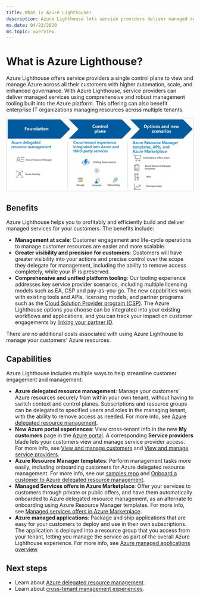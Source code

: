 ```yaml
---
title: What is Azure Lighthouse?
description: Azure Lighthouse lets service providers deliver managed services for their customers with higher automation and efficiency at scale.
ms.date: 04/23/2020
ms.topic: overview
---
```

# What is Azure Lighthouse?

Azure Lighthouse offers service providers a single control plane to view and manage Azure across all their customers with higher automation, scale, and enhanced governance. With Azure Lighthouse, service providers can deliver managed services using comprehensive and robust management tooling built into the Azure platform. This offering can also benefit enterprise IT organizations managing resources across multiple tenants.

![Overview diagram of Azure Lighthouse](media/azure-lighthouse-overview.jpg)

## Benefits

Azure Lighthouse helps you to profitably and efficiently build and deliver managed services for your customers. The benefits include:

- **Management at scale**: Customer engagement and life-cycle operations to manage customer resources are easier and more scalable.
- **Greater visibility and precision for customers**: Customers will have greater visibility into your actions and precise control over the scope they delegate for management, including the ability to remove access completely, while your IP is preserved.
- **Comprehensive and unified platform tooling**: Our tooling experience addresses key service provider scenarios, including multiple licensing models such as EA, CSP and pay-as-you-go. The new capabilities work with existing tools and APIs, licensing models, and partner programs such as the [Cloud Solution Provider program (CSP)](https://docs.microsoft.com/partner-center/csp-overview). The Azure Lighthouse options you choose can be integrated into your existing workflows and applications, and you can track your impact on customer engagements by [linking your partner ID](../billing/billing-partner-admin-link-started.md).

There are no additional costs associated with using Azure Lighthouse to manage your customers' Azure resources.

## Capabilities

Azure Lighthouse includes multiple ways to help streamline customer engagement and management:

- **Azure delegated resource management**: Manage your customers' Azure resources securely from within your own tenant, without having to switch context and control planes. Subscriptions and resource groups can be delegated to specified users and roles in the managing tenant, with the ability to remove access as needed. For more info, see [Azure delegated resource management](concepts/azure-delegated-resource-management.md).
- **New Azure portal experiences**: View cross-tenant info in the new **My customers** page in the [Azure portal](https://portal.azure.com). A corresponding **Service providers** blade lets your customers view and manage service provider access. For more info, see [View and manage customers](./how-to/view-manage-customers.md) and [View and manage service providers](how-to/view-manage-service-providers.md).
- **Azure Resource Manager templates**: Perform management tasks more easily, including onboarding customers for Azure delegated resource management. For more info, see our [samples repo](https://github.com/Azure/Azure-Lighthouse-samples/tree/master/templates) and [Onboard a customer to Azure delegated resource management](how-to/onboard-customer.md).
- **Managed Services offers in Azure Marketplace**: Offer your services to customers through private or public offers, and have them automatically onboarded to Azure delegated resource management, as an alternate to onboarding using Azure Resource Manager templates. For more info, see [Managed services offers in Azure Marketplace](concepts/managed-services-offers.md).
- **Azure managed applications**: Package and ship applications that are easy for your customers to deploy and use in their own subscriptions. The application is deployed into a resource group that you access from your tenant, letting you manage the service as part of the overall Azure Lighthouse experience. For more info, see [Azure managed applications overview](../azure-resource-manager/managed-applications/overview.md).

## Next steps

- Learn about [Azure delegated resource management](concepts/azure-delegated-resource-management.md).
- Learn about [cross-tenant management experiences](concepts/cross-tenant-management-experience.md).
